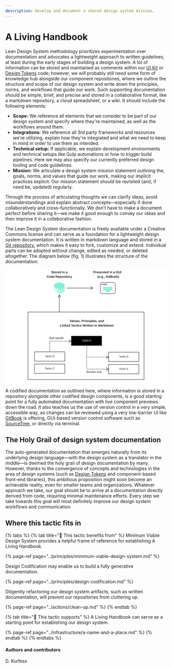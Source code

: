 ```yaml
---
description: Develop and document a shared design system mission.
---
```


# A Living Handbook

Lean Design System methodology prioritizes experimentation over documentation and advocates a lightweight approach to written guidelines, at least during the early stages of building a design system. A lot of information can be stored and maintained as comments within our [UI Kit](ui-kits.md) or [Design Tokens](design-tokens.md) code; however, we will probably still need some form of knowledge hub alongside our component repositories, where we outline the structure and scope of our design system and write down the principles, norms, and workflows that guide our work. Such supporting documentation should be simple, brief, and precise and stored in a collaborative format, like a markdown repository, a cloud spreadsheet, or a wiki. It should include the following elements:

* **Scope:** We reference all elements that we consider to be part of our design system and specify where they're maintained, as well as the workflows around them.
* **Integrations**: We reference all 3rd party frameworks and resources we're utilizing, explain how they're integrated and what we need to keep in mind in order to use them as intended.
* **Technical setup:** If applicable, we explain development environments and technical setups like Gulp automations or how to trigger build pipelines. Here we may also specify our currently preferred design tooling and code guidelines.
* **Mission:** We articulate a design system mission statement outlining the, goals, norms, and values that guide our work, making our implicit practices explicit. Our mission statement should be revisited \(and, if need be, updated\) regularly.

Through the process of articulating thoughts we can clarify ideas, avoid misunderstandings and explain abstract concepts—especially if done collaboratively and cross-functionally. We don’t have to make a document perfect before sharing it—we make it good enough to convey our ideas and then improve it in a collaborative fashion.

The Lean Design System documentation is freely available under a Creative Commons license and can serve as a foundation for a lightweight design system documentation. It is written in markdown language and stored in a [Git repository](https://github.com/1corn/leandesignsystem/tree/main), which makes it easy to fork, customize and extend. Individual parts can be adopted without change, edited as needed, or deleted altogether. The diagram below \(fig. 1\) illustrates the structure of the documentation: 

![Fig. 1: Lean Design System repository structure](../../.gitbook/assets/fig_repo.svg)

A codified documentation as outlined here, where information is stored in a repository alongside other codified design components, is a good starting point for a fully automated documentation with live component previews down the road. It also teaches us the use of version control in a very simple, accessible way, as changes can be reviewed using a very low-barrier UI like [GitBook](https://www.gitbook.com/) is offering, GUI-based version control software such as [SourceTree](https://www.sourcetreeapp.com/), or directly via terminal.

## The Holy Grail of design system documentation

The auto-generated documentation that emerges naturally from its underlying design language—with the design system as a translator in the middle—is deemed the holy grail of design documentation by many. However, thanks to the convergence of concepts and technologies in the area of design systems \(such as [Design Tokens](design-tokens.md) and component-based front-end libraries\), this ambitious proposition might soon become an achievable reality, even for smaller teams and organizations. Whatever approach we take, our goal should be to arrive at a documentation directly derived from code, requiring minimal maintenance efforts. Every step we take towards this goal will most definitely improve our design system workflows and communication.

## Where this tactic fits in

{% tabs %}
{% tab title="🙏  This tactic benefits from" %}
Minimum Viable Design System provides a helpful frame of reference for establishing A Living Handbook.

{% page-ref page="../principles/minimum-viable-design-system.md" %}

Design Codification may enable us to build a fully generative documentation.

{% page-ref page="../principles/design-codification.md" %}

Diligently refactoring our design system artifacts, such as written documentation, will prevent our repositories from cluttering up.

{% page-ref page="../actions/clean-up.md" %}
{% endtab %}

{% tab title="💪  This tactic supports" %}
A Living Handbook can serve as a starting point for establishing our design system.

{% page-ref page="../infrastructure/a-name-and-a-place.md" %}
{% endtab %}
{% endtabs %}

#### Authors and contributors

D. Kurfess

